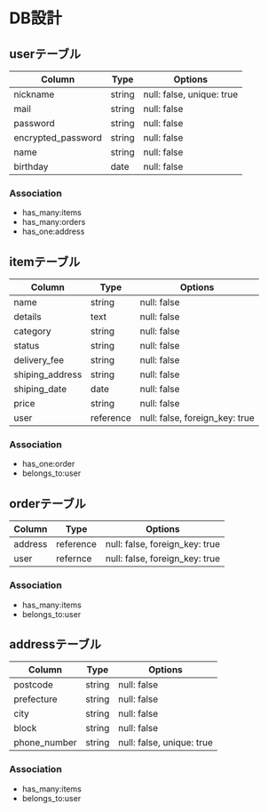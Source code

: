 # DB設計

## userテーブル
|Column|Type|Options|
|------|----|-------|
|nickname|string|null: false, unique: true|
|mail|string|null: false|
|password|string|null: false|
|encrypted_password|string|null: false|
|name|string|null: false|
|birthday|date|null: false|


### Association
- has_many:items 
- has_many:orders 
- has_one:address 



## itemテーブル
|Column|Type|Options|
|------|----|-------|
|name|string|null: false|
|details|text|null: false|
|category|string|null: false|
|status|string|null: false|
|delivery_fee|string|null: false|
|shiping_address|string|null: false|
|shiping_date|date|null: false|
|price|string|null: false|
|user|reference|null: false, foreign_key: true|


### Association
- has_one:order 
- belongs_to:user 



## orderテーブル
|Column|Type|Options|
|------|----|-------|
|address|reference|null: false, foreign_key: true|
|user|refernce|null: false, foreign_key: true|


### Association
- has_many:items 
- belongs_to:user 



## addressテーブル
|Column|Type|Options|
|------|----|-------|
|postcode|string|null: false|
|prefecture|string|null: false|
|city|string|null: false|
|block|string|null: false|
|phone_number|string|null: false, unique: true|


### Association
- has_many:items 
- belongs_to:user 

